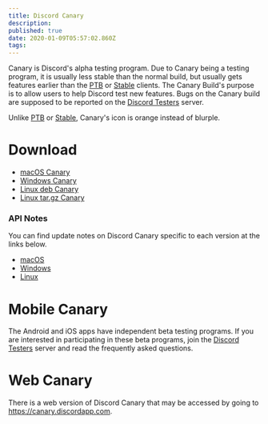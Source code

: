 ```yaml
---
title: Discord Canary
description: 
published: true
date: 2020-01-09T05:57:02.860Z
tags: 
---
```


Canary is Discord's alpha testing program. Due to Canary being a testing program, it is usually less stable than the normal build, but usually gets features earlier than the [PTB](/ptb) or [Stable](/stable) clients. The Canary Build's purpose is to allow users to help Discord test new features. Bugs on the Canary build are supposed to be reported on the [Discord Testers](http://discord.gg/discord-testers) server.

Unlike [PTB](/ptb) or [Stable](/stable), Canary's icon is orange instead of blurple.

# Download
* [macOS Canary](https://discordapp.com/api/download/canary?platform=osx)
* [Windows Canary](https://discordapp.com/api/download/canary?platform=win)
* [Linux deb Canary](https://discordapp.com/api/download/canary?platform=linux&format=deb)
* [Linux tar.gz Canary](https://discordapp.com/api/download/canary?platform=linux&format=tar.gz)
### API Notes
You can find update notes on Discord Canary specific to each version at the links below.
* [macOS](https://discordapp.com/api/canary/updates?platform=osx)
* [Windows](https://discordapp.com/api/canary/updates?platform=win)
* [Linux](https://discordapp.com/api/canary/updates?platform=linux)
# Mobile Canary
The Android and iOS apps have independent beta testing programs. If you are interested in participating in these beta programs, join the [Discord Testers](http://discord.gg/discord-testers) server and read the frequently asked questions.

# Web Canary
There is a web version of Discord Canary that may be accessed by going to https://canary.discordapp.com.